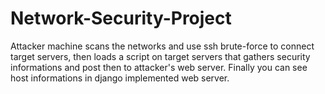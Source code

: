 # Network-Security-Project
Attacker machine scans the networks and use ssh brute-force to connect target servers, then loads a script on target servers that gathers security informations and post then to attacker's web server. Finally you can see host informations in django implemented web server.
